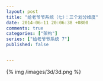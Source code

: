 ```yaml
---
layout: post
title: "给老爷爷系统（七）：三个划分维度"
date: 2014-06-11 20:06:38 +0800
comments: true
categories: ["架构"]
series: ["给老爷爷系统 7"]
published: false


---
```

{% img  /images/3d/3d.png %}
